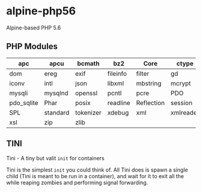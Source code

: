 # alpine-php56
Alpine-based PHP 5.6

## PHP Modules

apc        | apcu     | bcmath    | bz2      | Core       | ctype     | curl      | date
---        | ---      | ---       | ---      |---         |---        |---        |---
dom        | ereg     | exif      | fileinfo | filter     | gd        | gettext   | hash
iconv      | intl     | json      | libxml   | mbstring   | mcrypt    | memcache  | mysql
mysqli     | mysqlnd  | openssl   | pcntl    | pcre       | PDO       | pdo_mysql | pdo_pgsql
pdo_sqlite | Phar     | posix     | readline | Reflection | session   | SimpleXML | soap
SPL        | standard | tokenizer | xdebug   | xml        | xmlreader | xmlrpc    | xmlwriter
xsl        | zip      | zlib      |          |            |           |           |


## TINI

Tini - A tiny but valit `init` for containers

Tini is the simplest `init` you could think of. All Tini does is spawn a single child (Tini is meant to be run in a container), and wait for it to exit all the while reaping zombies and performing signal forwarding.
